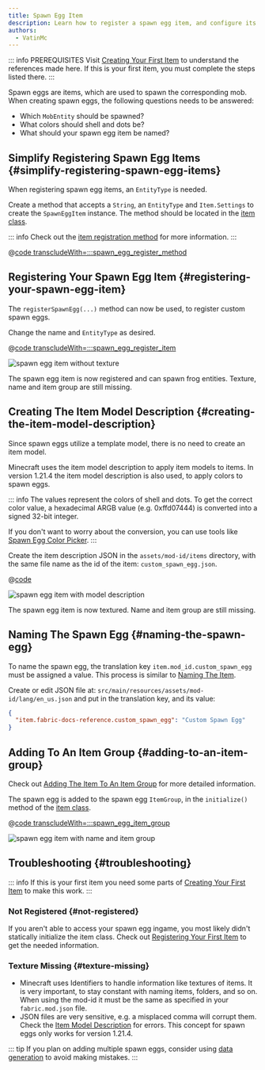 ```yaml
---
title: Spawn Egg Item
description: Learn how to register a spawn egg item, and configure its colors.
authors:
  - VatinMc
---
```


::: info PREREQUISITES
Visit [Creating Your First Item](./first-item) to understand the references made here. If this is your first item, you must complete the steps listed there.
:::

Spawn eggs are items, which are used to spawn the corresponding mob. When creating spawn eggs, the following questions needs to be answered:

- Which `MobEntity` should be spawned?
- What colors should shell and dots be?
- What should your spawn egg item be named?

## Simplify Registering Spawn Egg Items {#simplify-registering-spawn-egg-items}

When registering spawn egg items, an `EntityType` is needed.

Create a method that accepts a `String`, an `EntityType` and `Item.Settings` to create the `SpawnEggItem` instance. The method should be located in the [item class](./first-item#preparing-your-items-class).

::: info
Check out the [item registration method](./first-item#preparing-your-items-class) for more information.
:::

@[code transcludeWith=:::spawn_egg_register_method](@/reference/latest/src/main/java/com/example/docs/item/ModItems.java)

## Registering Your Spawn Egg Item {#registering-your-spawn-egg-item}

The `registerSpawnEgg(...)` method can now be used, to register custom spawn eggs.

Change the name and `EntityType` as desired.

@[code transcludeWith=:::spawn_egg_register_item](@/reference/latest/src/main/java/com/example/docs/item/ModItems.java)

![spawn egg item without texture](/assets/develop/items/spawn_egg_1.png)

The spawn egg item is now registered and can spawn frog entities. Texture, name and item group are still missing.

## Creating The Item Model Description {#creating-the-item-model-description}

Since spawn eggs utilize a template model, there is no need to create an item model.

Minecraft uses the item model description to apply item models to items. In version 1.21.4 the item model description is also used, to apply colors to spawn eggs.

::: info
The values represent the colors of shell and dots. To get the correct color value, a hexadecimal ARGB value (e.g. 0xffd07444) is converted into a signed 32-bit integer.

If you don't want to worry about the conversion, you can use tools like [Spawn Egg Color Picker](https://vatinmc.github.io/spawn-egg-color-picker/).
:::

Create the item description JSON in the `assets/mod-id/items` directory, with the same file name as the id of the item: `custom_spawn_egg.json`.

@[code](@/reference/latest/src/main/resources/assets/fabric-docs-reference/items/custom_spawn_egg.json)

![spawn egg item with model description](/assets/develop/items/spawn_egg_2.png)

The spawn egg item is now textured. Name and item group are still missing.

## Naming The Spawn Egg {#naming-the-spawn-egg}

To name the spawn egg, the translation key `item.mod_id.custom_spawn_egg` must be assigned a value. This process is similar to [Naming The Item](./first-item#naming-the-item).

Create or edit JSON file at: `src/main/resources/assets/mod-id/lang/en_us.json` and put in the translation key, and its value:

```json
{
  "item.fabric-docs-reference.custom_spawn_egg": "Custom Spawn Egg"
}
```

## Adding To An Item Group {#adding-to-an-item-group}

Check out [Adding The Item To An Item Group](./first-item#adding-the-item-to-an-item-group) for more detailed information.

The spawn egg is added to the spawn egg `ItemGroup`, in the `initialize()` method of the [item class](./first-item#preparing-your-items-class).

@[code transcludeWith=:::spawn_egg_item_group](@/reference/latest/src/main/java/com/example/docs/item/ModItems.java)

![spawn egg item with name and item group](/assets/develop/items/spawn_egg_3.png)

## Troubleshooting {#troubleshooting}

::: info
If this is your first item you need some parts of [Creating Your First Item](./first-item) to make this work.
:::

### Not Registered {#not-registered}

If you aren't able to access your spawn egg ingame, you most likely didn't statically initialize the item class. Check out [Registering Your First Item](first-item#registering-an-item) to get the needed information.

### Texture Missing {#texture-missing}

- Minecraft uses Identifiers to handle information like textures of items. It is very important, to stay constant with naming items, folders, and so on. When using the mod-id it must be the same as specified in your `fabric.mod.json` file.
- JSON files are very sensitive, e.g. a misplaced comma will corrupt them. Check the [Item Model Description](#creating-the-item-model-description) for errors. This concept for spawn eggs only works for version 1.21.4.

::: tip
If you plan on adding multiple spawn eggs, consider using [data generation](../data-generation/spawn-egg-model) to avoid making mistakes.
:::
